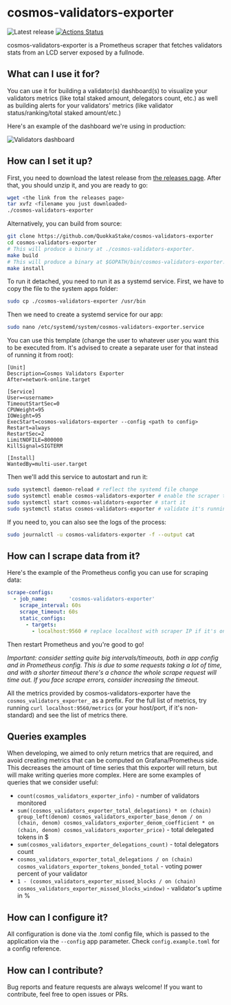 # cosmos-validators-exporter

![Latest release](https://img.shields.io/github/v/release/QuokkaStake/cosmos-validators-exporter)
[![Actions Status](https://github.com/QuokkaStake/cosmos-validators-exporter/workflows/test/badge.svg)](https://github.com/QuokkaStake/cosmos-validators-exporter/actions)

cosmos-validators-exporter is a Prometheus scraper that fetches validators stats from an LCD server exposed by a fullnode.

## What can I use it for?

You can use it for building a validator(s) dashboard(s) to visualize your validators metrics (like total staked amount, delegators count, etc.) as well as building alerts for your validators' metrics (like validator status/ranking/total staked amount/etc.)

Here's an example of the dashboard we're using in production:

![Validators dashboard](https://raw.githubusercontent.com/QuokkaStake/cosmos-validators-exporter/master/images/01.png)

## How can I set it up?

First, you need to download the latest release from [the releases page](https://github.com/QuokkaStake/cosmos-validators-exporter/releases/). After that, you should unzip it, and you are ready to go:

```sh
wget <the link from the releases page>
tar xvfz <filename you just downloaded>
./cosmos-validators-exporter
```

Alternatively, you can build from source:
```sh
git clone https://github.com/QuokkaStake/cosmos-validators-exporter
cd cosmos-validators-exporter
# This will produce a binary at ./cosmos-validators-exporter.
make build
# This will produce a binary at $GOPATH/bin/cosmos-validators-exporter.
make install
```

To run it detached, you need to run it as a systemd service. First, we have to copy the file to the system apps folder:

```sh
sudo cp ./cosmos-validators-exporter /usr/bin
```

Then we need to create a systemd service for our app:

```sh
sudo nano /etc/systemd/system/cosmos-validators-exporter.service
```

You can use this template (change the user to whatever user you want this to be executed from. It's advised to create a separate user for that instead of running it from root):

```
[Unit]
Description=Cosmos Validators Exporter
After=network-online.target

[Service]
User=<username>
TimeoutStartSec=0
CPUWeight=95
IOWeight=95
ExecStart=cosmos-validators-exporter --config <path to config>
Restart=always
RestartSec=2
LimitNOFILE=800000
KillSignal=SIGTERM

[Install]
WantedBy=multi-user.target
```

Then we'll add this service to autostart and run it:

```sh
sudo systemctl daemon-reload # reflect the systemd file change
sudo systemctl enable cosmos-validators-exporter # enable the scraper to run on system startup
sudo systemctl start cosmos-validators-exporter # start it
sudo systemctl status cosmos-validators-exporter # validate it's running
```

If you need to, you can also see the logs of the process:

```sh
sudo journalctl -u cosmos-validators-exporter -f --output cat
```

## How can I scrape data from it?

Here's the example of the Prometheus config you can use for scraping data:

```yaml
scrape-configs:
  - job_name:       'cosmos-validators-exporter'
    scrape_interval: 60s
    scrape_timeout: 60s
    static_configs:
      - targets:
        - localhost:9560 # replace localhost with scraper IP if it's on the other host
```

Then restart Prometheus and you're good to go!

*Important: consider setting quite big intervals/timeouts, both in app config and in Prometheus config. This is due to some requests taking a lot of time, and with a shorter timeout there's a chance the whole scrape request will time out. If you face scrape errors, consider increasing the timeout.*

All the metrics provided by cosmos-validators-exporter have the `cosmos_validators_exporter_` as a prefix. For the full list of metrics, try running `curl localhost:9560/metrics` (or your host/port, if it's non-standard) and see the list of metrics there.

## Queries examples

When developing, we aimed to only return metrics that are required, and avoid creating metrics that can be computed on Grafana/Prometheus side. This decreases the amount of time series that this exporter will return, but will make writing queries more complex. Here are some examples of queries that we consider useful:

- `count(cosmos_validators_exporter_info)` - number of validators monitored
- `sum((cosmos_validators_exporter_total_delegations) * on (chain) group_left(denom) cosmos_validators_exporter_base_denom / on (chain, denom) cosmos_validators_exporter_denom_coefficient * on (chain, denom) cosmos_validators_exporter_price)` - total delegated tokens in $
- `sum(cosmos_validators_exporter_delegations_count)` - total delegators count
- `cosmos_validators_exporter_total_delegations / on (chain) cosmos_validators_exporter_tokens_bonded_total` - voting power percent of your validator
- `1 - (cosmos_validators_exporter_missed_blocks / on (chain) cosmos_validators_exporter_missed_blocks_window)` - validator's uptime in %

## How can I configure it?

All configuration is done via the .toml config file, which is passed to the application via the `--config` app parameter. Check `config.example.toml` for a config reference.

## How can I contribute?

Bug reports and feature requests are always welcome! If you want to contribute, feel free to open issues or PRs.
